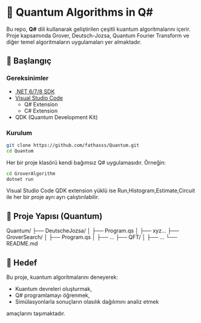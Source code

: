 # 📡 Quantum Algorithms in Q#

Bu repo, **Q#** dili kullanarak geliştirilen çeşitli kuantum algoritmalarını içerir. Proje kapsamında Grover, Deutsch-Jozsa, Quantum Fourier Transform ve diğer temel algoritmaların uygulamaları yer almaktadır.

## 🚀 Başlangıç

### Gereksinimler

- [.NET 6/7/8 SDK](https://dotnet.microsoft.com/en-us/download)
- [Visual Studio Code](https://code.visualstudio.com/)
  - Q# Extension
  - C# Extension
- QDK (Quantum Development Kit)

### Kurulum

```bash
git clone https://github.com/fathasss/Quantum.git
cd Quantum
```

Her bir proje klasörü kendi bağımsız Q# uygulamasıdır. Örneğin:

```bash
cd GroverAlgorithm
dotnet run
```

Visual Studio Code QDK extension yüklü ise Run,Histogram,Estimate,Circuit ile her bir proje ayrı ayrı çalıştırılabilir.

## 📁 Proje Yapısı (Quantum)
Quantum/
├── DeutscheJozsa/
│   ├── Program.qs
│   ├── xyz...
├── GroverSearch/
│   ├── Program.qs
│   ├── ...
├── QFT/
│   ├── ...
└── README.md


## 🎯 Hedef

Bu proje, kuantum algoritmalarını deneyerek:
- Kuantum devreleri oluşturmak,
- Q# programlamayı öğrenmek,
- Simülasyonlarla sonuçların olasılık dağılımını analiz etmek

amaçlarını taşımaktadır.
